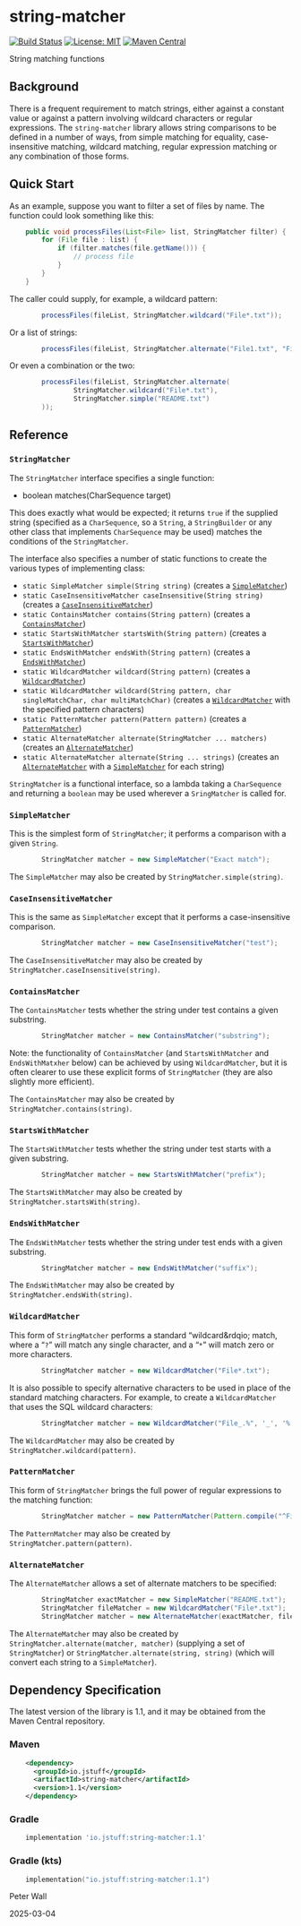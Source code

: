 # string-matcher

[![Build Status](https://github.com/pwall567/string-matcher/actions/workflows/build.yml/badge.svg)](https://github.com/pwall567/string-matcher/actions/workflows/build.yml)
[![License: MIT](https://img.shields.io/badge/License-MIT-yellow.svg)](https://opensource.org/licenses/MIT)
[![Maven Central](https://img.shields.io/maven-central/v/io.jstuff/string-matcher?label=Maven%20Central)](https://central.sonatype.com/artifact/io.jstuff/string-matcher)

String matching functions

## Background

There is a frequent requirement to match strings, either against a constant value or against a pattern involving
wildcard characters or regular expressions.
The `string-matcher` library allows string comparisons to be defined in a number of ways, from simple matching for
equality, case-insensitive matching, wildcard matching, regular expression matching or any combination of those forms.

## Quick Start

As an example, suppose you want to filter a set of files by name.
The function could look something like this:
```java
    public void processFiles(List<File> list, StringMatcher filter) {
        for (File file : list) {
            if (filter.matches(file.getName())) {
                // process file
            }
        }
    }
```

The caller could supply, for example, a wildcard pattern:
```java
        processFiles(fileList, StringMatcher.wildcard("File*.txt"));
```
Or a list of strings:
```java
        processFiles(fileList, StringMatcher.alternate("File1.txt", "File2.txt"));
```
Or even a combination or the two:
```java
        processFiles(fileList, StringMatcher.alternate(
                StringMatcher.wildcard("File*.txt"),
                StringMatcher.simple("README.txt")
        ));
```

## Reference

### `StringMatcher`

The `StringMatcher` interface specifies a single function:

- boolean matches(CharSequence target)

This does exactly what would be expected; it returns `true` if the supplied string (specified as a `CharSequence`, so a
`String`, a `StringBuilder` or any other class that implements `CharSequence` may be used) matches the conditions of the
`StringMatcher`.

The interface also specifies a number of static functions to create the various types of implementing class:

- `static SimpleMatcher simple(String string)` (creates a [`SimpleMatcher`](#simplematcher))
- `static CaseInsensitiveMatcher caseInsensitive(String string)` (creates a
  [`CaseInsensitiveMatcher`](#caseinsensitivematcher))
- `static ContainsMatcher contains(String pattern)` (creates a [`ContainsMatcher`](#containsmatcher))
- `static StartsWithMatcher startsWith(String pattern)` (creates a [`StartsWithMatcher`](#startswithmatcher))
- `static EndsWithMatcher endsWith(String pattern)` (creates a [`EndsWithMatcher`](#endswithmatcher))
- `static WildcardMatcher wildcard(String pattern)` (creates a [`WildcardMatcher`](#wildcardmatcher))
- `static WildcardMatcher wildcard(String pattern, char singleMatchChar, char multiMatchChar)` (creates a
  [`WildcardMatcher`](#wildcardmatcher) with the specified pattern characters)
- `static PatternMatcher pattern(Pattern pattern)` (creates a [`PatternMatcher`](#patternmatcher))
- `static AlternateMatcher alternate(StringMatcher ... matchers)` (creates an [`AlternateMatcher`](#alternatematcher))
- `static AlternateMatcher alternate(String ... strings)` (creates an [`AlternateMatcher`](#alternatematcher) with a
  [`SimpleMatcher`](#simplematcher) for each string)

`StringMatcher` is a functional interface, so a lambda taking a `CharSequence` and returning a `boolean` may be used
wherever a `SringMatcher` is called for.

### `SimpleMatcher`

This is the simplest form of `StringMatcher`; it performs a comparison with a given `String`.
```java
        StringMatcher matcher = new SimpleMatcher("Exact match");
```

The `SimpleMatcher` may also be created by `StringMatcher.simple(string)`.

### `CaseInsensitiveMatcher`

This is the same as `SimpleMatcher` except that it performs a case-insensitive comparison.
```java
        StringMatcher matcher = new CaseInsensitiveMatcher("test");
```

The `CaseInsensitiveMatcher` may also be created by `StringMatcher.caseInsensitive(string)`.

### `ContainsMatcher`

The `ContainsMatcher` tests whether the string under test contains a given substring.
```java
        StringMatcher matcher = new ContainsMatcher("substring");
```

Note: the functionality of `ContainsMatcher` (and `StartsWithMatcher` and `EndsWithMatxher` below) can be achieved by
using `WildcardMatcher`, but it is often clearer to use these explicit forms of `StringMatcher` (they are also slightly
more efficient).

The `ContainsMatcher` may also be created by `StringMatcher.contains(string)`.

### `StartsWithMatcher`

The `StartsWithMatcher` tests whether the string under test starts with a given substring.
```java
        StringMatcher matcher = new StartsWithMatcher("prefix");
```

The `StartsWithMatcher` may also be created by `StringMatcher.startsWith(string)`.

### `EndsWithMatcher`

The `EndsWithMatcher` tests whether the string under test ends with a given substring.
```java
        StringMatcher matcher = new EndsWithMatcher("suffix");
```

The `EndsWithMatcher` may also be created by `StringMatcher.endsWith(string)`.

### `WildcardMatcher`

This form of `StringMatcher` performs a standard &ldquo;wildcard&rdqio; match, where a &ldquo;`?`&rdquo; will match any
single character, and a &ldquo;`*`&rdquo; will match zero or more characters.
```java
        StringMatcher matcher = new WildcardMatcher("File*.txt");
```

It is also possible to specify alternative characters to be used in place of the standard matching characters.
For example, to create a `WildcardMatcher` that uses the SQL wildcard characters:
```java
        StringMatcher matcher = new WildcardMatcher("File_.%", '_', '%');
```

The `WildcardMatcher` may also be created by `StringMatcher.wildcard(pattern)`.

### `PatternMatcher`

This form of `StringMatcher` brings the full power of regular expressions to the matching function:
```java
        StringMatcher matcher = new PatternMatcher(Pattern.compile("^File[0-9]{1,3}$"));
```

The `PatternMatcher` may also be created by `StringMatcher.pattern(pattern)`.

### `AlternateMatcher`

The `AlternateMatcher` allows a set of alternate matchers to be specified:
```java
        StringMatcher exactMatcher = new SimpleMatcher("README.txt");
        StringMatcher fileMatcher = new WildcardMatcher("File*.txt");
        StringMatcher matcher = new AlternateMatcher(exactMatcher, fileMatcher);
```

The `AlternateMatcher` may also be created by `StringMatcher.alternate(matcher, matcher)` (supplying a set of
`StringMatcher`) or `StringMatcher.alternate(string, string)` (which will convert each string to a `SimpleMatcher`).

## Dependency Specification

The latest version of the library is 1.1, and it may be obtained from the Maven Central repository.

### Maven
```xml
    <dependency>
      <groupId>io.jstuff</groupId>
      <artifactId>string-matcher</artifactId>
      <version>1.1</version>
    </dependency>
```
### Gradle
```groovy
    implementation 'io.jstuff:string-matcher:1.1'
```
### Gradle (kts)
```kotlin
    implementation("io.jstuff:string-matcher:1.1")
```

Peter Wall

2025-03-04
